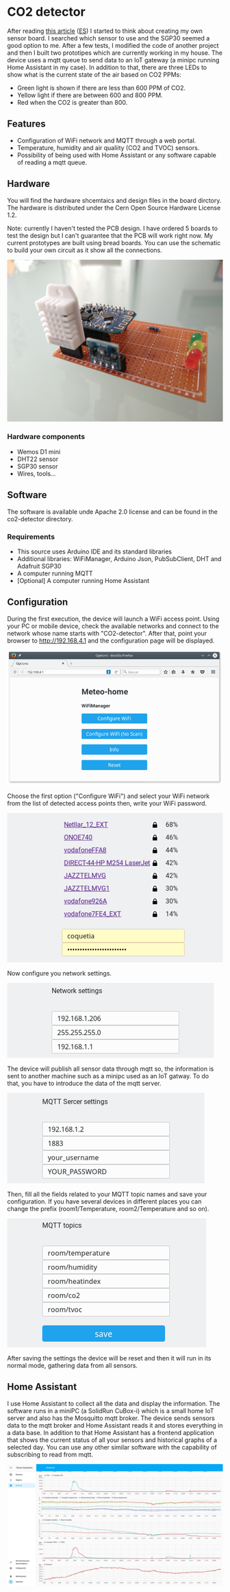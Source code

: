 # CO2 detector

After reading [this article](https://theconversation.com/how-to-use-ventilation-and-air-filtration-to-prevent-the-spread-of-coronavirus-indoors-143732) ([ES](https://www.bbc.com/mundo/noticias-53754274)) I started to think about creating my own sensor board. I searched which sensor to use and the SGP30 seemed a good option to me. After a few tests, I modified the code of another project and then I built two prototipes which are currently working in my house. The device uses a mqtt queue to send data to an IoT gateway (a minipc running Home Assistant in my case). In addition to that, there are three LEDs to show what is the current state of the air based on CO2 PPMs:

- Green light is shown if there are less than 600 PPM of CO2.
- Yellow light if there are between 600 and 800 PPM.
- Red when the CO2 is greater than 800.

## Features
- Configuration of WiFi network and MQTT through a web portal.
- Temperature, humidity and air qualiity (CO2 and TVOC) sensors.
- Possibility of being used with Home Assistant or any software capable of reading a mqtt queue.

## Hardware

You will find the hardware shcemtaics and design files in the board dirctory. The hardware is distributed under the Cern Open Source Hardware License 1.2.

Note: currently I haven't tested the PCB design. I have ordered 5 boards to test the design but I can't guarantee that the PCB will work right now. My current prototypes are built using bread boards. You can use the schematic to build your own circuit as it show all the connections.

![Prototype](doc/images/prototype-1.jpg) 

### Hardware components
- Wemos D1 mini
- DHT22 sensor
- SGP30 sensor
- Wires, tools...

## Software

The software is available unde Apache 2.0 license and can be found in the co2-detector directory.

### Requirements
- This source uses Arduino IDE and its standard libraries
- Additional libraries: WiFiManager, Arduino Json, PubSubClient, DHT and Adafruit SGP30
- A computer running MQTT
- [Optional] A computer running Home Assistant

## Configuration

During the first execution, the device will launch a WiFi access point. Using your PC or mobile device, check the available networks and connect to the network whose name starts with "CO2-detector". After that, point your browser to http://192.168.4.1 and the configuration page will be displayed. 

![Home](doc/images/home.png) 

Choose the first option ("Configure WiFi") and select your WiFi network from the list of detected access points then, write your WiFi password.

![Available networks](doc/images/wifi-scan.png) 

Now configure you network settings.

![Network](doc/images/network.png) 

The device will publish all sensor data through mqtt so, the information is sent to another machine such as a minipc used as an IoT gatway. To do that, you have to introduce the data of the mqtt server. 

![Network](doc/images/mqtt-server.png) 

Then, fill all the fields related to your MQTT topic names and save your configuration. If you have several devices in different places you can change the prefix (room1/Temperature, room2/Temperature and so on).

![Network](doc/images/mqtt-topics.png) 

After saving the settings the device will be reset and then it will run in its normal mode, gathering data from all sensors.

## Home Assistant

I use Home Assistant to collect all the data and display the information. The software runs in a miniPC (a SolidRun CuBox-i) which is a small home IoT server and also has the Mosquitto mqtt broker. The device sends sensors data to the mqtt broker and Home Assistant reads it and stores everything in a data base. 
In addition to that Home Assistant has a frontend application that shows the current status of all your sensors and historical graphs of a selected day.
You can use any other similar software with the capability of subscribing to read from mqtt.

![Home Assistant](doc/images/hass.png) 
